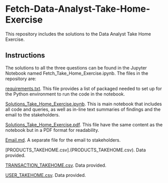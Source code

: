 # Fetch-Data-Analyst-Take-Home-Exercise
This repository includes the solutions to the Data Analyst Take Home Exercise.

## Instructions
The solutions to all the three questions can be found in the Jupyter Notebook named Fetch_Take_Home_Exercise.ipynb. The files in the repository are:

[requirements.txt](requirements.txt). This file provides a list of packaged needed to set up for the Python environment to run the code in the notebook.

[Solutions_Take_Home_Exercise.ipynb](Solutions_Take_Home_Exercise.ipynb). This is main notebook that includes all code and queries, as well as in-line text summaries of findings and the email to the stakeholders.

[Solutions_Take_Home_Exercise.pdf](Solutions_Take_Home_Exercise.pdf]). This file have the same content as the notebook but in a PDF format for readability.

[Email.md](Email.md). A separate file for the email to stakeholders.

[PRODUCTS_TAKEHOME.csv].(PRODUCTS_TAKEHOME.csv). Data provided.

[TRANSACTION_TAKEHOME.csv](TRANSACTION_TAKEHOME.csv). Data provided.

[USER_TAKEHOME.csv](USER_TAKEHOME.csv). Data provided.
